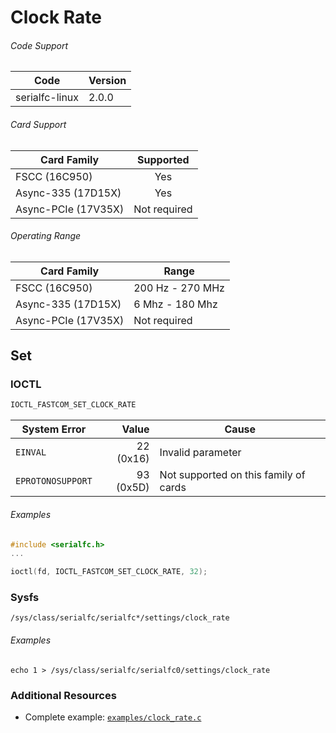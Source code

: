 # Clock Rate

###### Code Support
| Code | Version |
| ---- | ------- |
| serialfc-linux | 2.0.0 |

###### Card Support
| Card Family | Supported |
| ----------- |:-----:|
| FSCC (16C950) | Yes |
| Async-335 (17D15X) | Yes |
| Async-PCIe (17V35X) | Not required |


###### Operating Range
| Card Family | Range |
| ----------- | ----- |
| FSCC (16C950) | 200 Hz - 270 MHz |
| Async-335 (17D15X) | 6 Mhz - 180 Mhz |
| Async-PCIe (17V35X) | Not required |



## Set
### IOCTL
```c
IOCTL_FASTCOM_SET_CLOCK_RATE
```

| System Error | Value | Cause |
| ------------ | -----:| ----- |
| `EINVAL` | 22 (0x16) | Invalid parameter |
| `EPROTONOSUPPORT` | 93 (0x5D) | Not supported on this family of cards |

###### Examples
```c
#include <serialfc.h>
...

ioctl(fd, IOCTL_FASTCOM_SET_CLOCK_RATE, 32);
```

### Sysfs
```
/sys/class/serialfc/serialfc*/settings/clock_rate
```

###### Examples
```
echo 1 > /sys/class/serialfc/serialfc0/settings/clock_rate
```


### Additional Resources
- Complete example: [`examples/clock_rate.c`](../examples/clock_rate.c)

